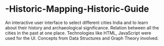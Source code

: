 # -Historic-Mapping-Historic-Guide
 An interactive user interface to select different cities India and to learn about their history and archaeological significance. Relation between all the cities in the past at one place. Technologies like HTML, JavaScript were used for the UI. Concepts from Data Structures and Graph Theory involved. 
